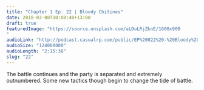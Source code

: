 ```yaml
---
title: "Chapter 1 Ep. 22 | Bloody Chitines"
date: 2018-03-08T10:08:40+13:00
draft: true
featuredImage: "https://source.unsplash.com/aLDuLRjZknE/1600x900
"
audioLink: "http://podcast.casualrp.com/public/EP%20022%20-%20Bloody%20Chitines%20.mp3"
audioSize: "124000000"
audioLength: "2:15:38"
slug: "22"
---
```


The battle continues and the party is separated and extremely outnumbered. Some new tactics though begin to change the tide of battle.
